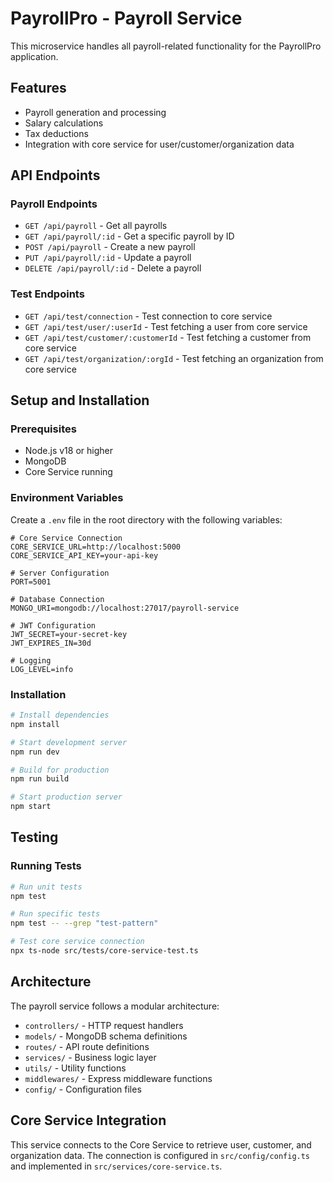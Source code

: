 # PayrollPro - Payroll Service

This microservice handles all payroll-related functionality for the PayrollPro application.

## Features

- Payroll generation and processing
- Salary calculations
- Tax deductions
- Integration with core service for user/customer/organization data

## API Endpoints

### Payroll Endpoints

- `GET /api/payroll` - Get all payrolls
- `GET /api/payroll/:id` - Get a specific payroll by ID
- `POST /api/payroll` - Create a new payroll
- `PUT /api/payroll/:id` - Update a payroll
- `DELETE /api/payroll/:id` - Delete a payroll

### Test Endpoints

- `GET /api/test/connection` - Test connection to core service
- `GET /api/test/user/:userId` - Test fetching a user from core service
- `GET /api/test/customer/:customerId` - Test fetching a customer from core service
- `GET /api/test/organization/:orgId` - Test fetching an organization from core service

## Setup and Installation

### Prerequisites

- Node.js v18 or higher
- MongoDB
- Core Service running

### Environment Variables

Create a `.env` file in the root directory with the following variables:

```
# Core Service Connection
CORE_SERVICE_URL=http://localhost:5000
CORE_SERVICE_API_KEY=your-api-key

# Server Configuration
PORT=5001

# Database Connection
MONGO_URI=mongodb://localhost:27017/payroll-service

# JWT Configuration
JWT_SECRET=your-secret-key
JWT_EXPIRES_IN=30d

# Logging
LOG_LEVEL=info
```

### Installation

```bash
# Install dependencies
npm install

# Start development server
npm run dev

# Build for production
npm run build

# Start production server
npm start
```

## Testing

### Running Tests

```bash
# Run unit tests
npm test

# Run specific tests
npm test -- --grep "test-pattern"

# Test core service connection
npx ts-node src/tests/core-service-test.ts
```

## Architecture

The payroll service follows a modular architecture:

- `controllers/` - HTTP request handlers
- `models/` - MongoDB schema definitions
- `routes/` - API route definitions
- `services/` - Business logic layer
- `utils/` - Utility functions
- `middlewares/` - Express middleware functions
- `config/` - Configuration files

## Core Service Integration

This service connects to the Core Service to retrieve user, customer, and organization data. The connection is configured in `src/config/config.ts` and implemented in `src/services/core-service.ts`.
